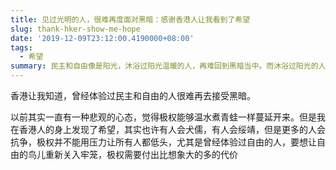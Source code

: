 ```yaml
---
title: 见过光明的人，很难再度面对黑暗：感谢香港人让我看到了希望
slug: thank-hker-show-me-hope
date: '2019-12-09T23:12:00.4190000+08:00'
tags:
  - 希望
summary: 民主和自由像是阳光，沐浴过阳光温暖的人，再难回到黑暗当中。而沐浴过阳光的人，会充满力量。
---
```

香港让我知道，曾经体验过民主和自由的人很难再去接受黑暗。



以前其实一直有一种悲观的心态，觉得极权能够温水煮青蛙一样蔓延开来。但是我在香港人的身上发现了希望，其实也许有人会犬儒，有人会绥靖，但是更多的人会抗争，极权并不能用压力让所有人都低头，尤其是曾经体验过自由的人，要想让自由的鸟儿重新关入牢笼，极权需要付出比想象大的多的代价
